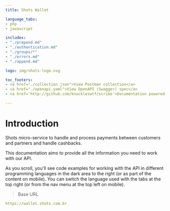 ```yaml
---
title: Shots Wallet

language_tabs:
- php
- javascript

includes:
- "./prepend.md"
- "./authentication.md"
- "./groups/*"
- "./errors.md"
- "./append.md"

logo: img/shots-logo.svg

toc_footers:
- <a href="./collection.json">View Postman collection</a>
- <a href="./openapi.yaml">View OpenAPI (Swagger) spec</a>
- <a href='http://github.com/knuckleswtf/scribe'>Documentation powered by Scribe ✍</a>

---
```


# Introduction

Shots micro-service to handle and process payments between customers and partners and handle cashbacks.

This documentation aims to provide all the information you need to work with our API.

<aside>As you scroll, you'll see code examples for working with the API in different programming languages in the dark area to the right (or as part of the content on mobile).
You can switch the language used with the tabs at the top right (or from the nav menu at the top left on mobile).</aside>


> Base URL

```yaml
https://wallet.shots.com.br
```

